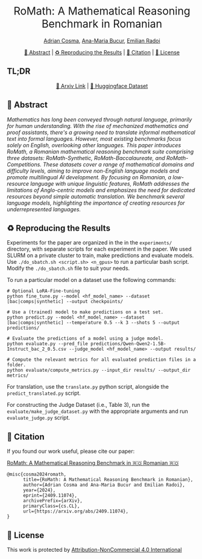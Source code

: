 <h1 align="center"><span style="font-weight:normal">RoMath: A Mathematical Reasoning Benchmark in Romanian</h1>

<div align="center">
  
[Adrian Cosma](https://scholar.google.com/citations?user=cdYk_RUAAAAJ&hl=en), [Ana-Maria Bucur](https://scholar.google.com/citations?user=TQuQ5IAAAAAJ&hl=en), [Emilian Radoi](https://scholar.google.com/citations?user=yjtWIf8AAAAJ&hl=en)
</div>

<div align="center">
  
[📘 Abstract](#intro) |
[♻️ Reproducing the Results](#repro) |
[📖 Citation](#citation) |
[📝 License](#license)
</div>


## <a name="tldr"> </a> TL;DR 
<div>
  <div align="center">
    
  [📜 Arxiv Link](https://arxiv.org/abs/2409.11074) | [🤗 Huggingface Dataset](https://huggingface.co/datasets/cosmadrian/romath)
  </div>
</div>

## <a name="intro"></a> 📘 Abstract

_Mathematics has long been conveyed through natural language, primarily for human understanding. With the rise of mechanized mathematics and proof assistants, there's a growing need to translate informal mathematical text into formal languages. However, most existing benchmarks focus solely on English, overlooking other languages. This paper introduces RoMath, a Romanian mathematical reasoning benchmark suite comprising three datasets: RoMath-Synthetic, RoMath-Baccalaureate, and RoMath-Competitions. These datasets cover a range of mathematical domains and difficulty levels, aiming to improve non-English language models and promote multilingual AI development. By focusing on Romanian, a low-resource language with unique linguistic features, RoMath addresses the limitations of Anglo-centric models and emphasizes the need for dedicated resources beyond simple automatic translation. We benchmark several language models, highlighting the importance of creating resources for underrepresented languages._

## <a name="repro"></a> ♻️ Reproducing the Results
Experiments for the paper are organized in the in the `experiments/` directory, with separate scripts for each experiment in the paper. We used SLURM on a private cluster to train, make predictions and evaluate models. Use `./do_sbatch.sh <script.sh> <n_gpus>` to run a particular bash script. Modify the `./do_sbatch.sh` file to suit your needs.

To run a particular model on a dataset use the following commands:
```
# Optional LoRA-Fine-tuning
python fine_tune.py --model <hf_model_name> --dataset [bac|comps|synthetic] --output checkpoints/
```

```
# Use a (trained) model to make predictions on a test set.
python predict.py --model <hf_model_name> --dataset [bac|comps|synthetic] --temperature 0.5 --k 3 --shots 5 --output predictions/
```

```
# Evaluate the predictions of a model using a judge model.
python evaluate.py --pred_file predictions/Qwen-Qwen2-1.5B-Instruct_bac_2_0.5.csv --judge_model <hf_model_name> --output results/
```

```
# Compute the relevant metrics for all evaluated prediction files in a folder.
python evaluate/compute_metrics.py --input_dir results/ --output_dir metrics/
```

For translation, use the `translate.py` python script, alongside the `predict_translated.py` script. 

For constructing the Judge Dataset (i.e., Table 3), run the `evaluate/make_judge_dataset.py` with the appropriate arguments and run `evaluate_judge.py` script.

## <a name="citation"></a> 📖 Citation
If you found our work useful, please cite our paper:

[RoMath: A Mathematical Reasoning Benchmark in 🇷🇴 Romanian 🇷🇴](https://arxiv.org/abs/2409.11074)

```
@misc{cosma2024romath,
      title={RoMath: A Mathematical Reasoning Benchmark in Romanian}, 
      author={Adrian Cosma and Ana-Maria Bucur and Emilian Radoi},
      year={2024},
      eprint={2409.11074},
      archivePrefix={arXiv},
      primaryClass={cs.CL},
      url={https://arxiv.org/abs/2409.11074}, 
}
```

## <a name="license"></a> 📝 License

This work is protected by [Attribution-NonCommercial 4.0 International](LICENSE)
